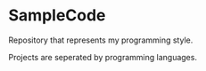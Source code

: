 # SampleCode
Repository that represents my programming style.

Projects are seperated by programming languages.
